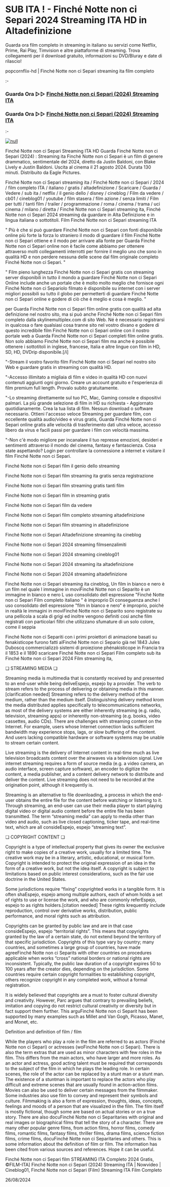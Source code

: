 # SUB ITA ! - Finché Notte non ci Separi 2024 Streaming ITA HD in Altadefinizione



Guarda ora film completo in streaming in italiano su servizi come Netflix, Prime, Rai Play, Timvision e altre piattaforme di streaming. Trova collegamenti per il download gratuito, informazioni su DVD/Bluray e date di rilascio!

popcornflix-hd | Finché Notte non ci Separi streaming ita film completo

:-

### Guarda Ora ▷▷ [Finché Notte non ci Separi (2024) Streaming ITA](https://t.co/fMsvL0YB8i)

### Guarda Ora ▷▷ [Finché Notte non ci Separi (2024) Streaming ITA](https://t.co/fMsvL0YB8i)

:-


[![null](https://static.wixstatic.com/media/855a25_043b5abeb4ae4d35ac003198e7fe56ed~mv2.gif)](https://t.co/fMsvL0YB8i)

Finché Notte non ci Separi Streaming ITA HD
Guarda Finché Notte non ci Separi (2024) : Streaming ita Finché Notte non ci Separi è un film di genere drammatico, sentimentale del 2024, diretto da Justin Baldoni, con Blake Lively e Justin Baldoni. Uscita al cinema il 21 agosto 2024. Durata 130 minuti. Distribuito da Eagle Pictures.

Finché Notte non ci Separi streaming ita / Finché Notte non ci Separi / 2024 / film completo ITA / italiano / gratis / altadefinizione / Scaricare / Guarda / Vedere / sub ita / netflix / il genio dello / disney / cineblog / Film da vedere / cb01 / cineblog01 / youtube / film stasera / film azione / senza limiti / Film per tutti / tanti film / trailer / programmazione / roma / cinema / trama / uci cinema / milano / diretta / Finché Notte non ci Separi streaming ita, Finché Notte non ci Separi 2024 streaming da guardare in Alta Definizione e in lingua italiana o sottotitoli. Film Finché Notte non ci Separi streaming ITA

" Più è che si può guardare Finché Notte non ci Separi con fonti disponibile online più forte la forza lo straniero il modo di guardare il film Finché Notte non ci Separi ottiene e il modo per arrivare alla fonte per Guarda Finché Notte non ci Separi online non è facile come abbiamo per ottenere attraverso molti collegamenti interrotti per fornire il meglio uno che sono in qualità HD e non perdere nessuna delle scene dal film originale completo Finché Notte non ci Separi. "

" Film pieno lunghezza Finché Notte non ci Separi gratis con streaming server disponibili in tutto il mondo a guardare Finché Notte non ci Separi Online include anche un portale che è molto molto meglio che fornisce ogni Finché Notte non ci Separiolo filmato è disponibile su internet con i server migliori possibili su tutto il globo per permetterti di guardare Finché Notte non ci Separi online e godere di ciò che è meglio e cosa è meglio. "

per Guarda Finché Notte non ci Separi film online gratis con qualità ad alta definizione nel nostro sito, ma si può anche Finché Notte non ci Separi film completo dalla skylinemultiplex.com di sito Web. Né è necessario registrarsi in qualcosa o fare qualsiasi cosa tranne sito nel vostro divano e godere di questo incredibile film Finché Notte non ci Separi online con il nostro portale web a Guarda Finché Notte non ci Separi completi film online gratis. Non solo abbiamo Finché Notte non ci Separi film ma anche è possibile ottenere i sottotitoli in inglese, francese, Italia e altre lingue con film in HD, SD, HD, DVDrip disponibile.[/i]

"-Stream il vostro favorito film Finché Notte non ci Separi nel nostro sito Web e guardare gratis in streaming con qualità HD.

"-Accesso illimitato a migliaia di film e video in qualità HD con nuovi contenuti aggiunti ogni giorno. Creare un account gratuito e l'esperienza di film premium full length. Provalo subito gratuitamente.

"-Lo streaming direttamente sul tuo PC, Mac, Gaming console e dispositivi palmari. La più grande selezione di film in HD su richiesta - Aggiornato quotidianamente. Crea la tua lista di film. Nessun download o software necessario. Ottieni l'accesso veloce Streaming per guardare film, con eccellente qualità audio/video e virus gratis, Guarda Finché Notte non ci Separi online gratis alle velocità di trasferimento dati ultra veloce, accesso libero da virus e facili passi per guardare i film con velocità massima.

"-Non c'è modo migliore per incanalare il tuo represse emozioni, desideri e sentimenti attraverso il mondo del cinema, fantasy e fantascienza. Cosa state aspettando? Login per controllare la connessione a internet e visitare il film Finché Notte non ci Separi.

Finché Notte non ci Separi film il genio dello streaming

Finché Notte non ci Separi film streaming ita gratis senza registrazione

Finché Notte non ci Separi film streaming gratis tanti film

Finché Notte non ci Separi film in streaming gratis

Finché Notte non ci Separi film da vedere

Finché Notte non ci Separi film completo streaming altadefinizione

Finché Notte non ci Separi film streaming in altadefinizione

Finché Notte non ci Separi Altadefinizione streaming ita cineblog

Finché Notte non ci Separi 2024 streaming filmsenzalimiti

Finché Notte non ci Separi 2024 streaming cineblog01

Finché Notte non ci Separi 2024 streaming ita altadefinizione

Finché Notte non ci Separi 2024 streaming altadefinizione

Finché Notte non ci Separi streaming ita cineblog, Un film in bianco e nero è un film nel quale l immagine in moviFinché Notte non ci Separito è un immagine in bianco e nero L uso consolidato dell espressione "Finché Notte non ci Separi Film completo italiano " è improprio Di conseguenza anche l uso consolidato dell espressione "film in bianco e nero" è improprio, poiché in realtà le immagini in moviFinché Notte non ci Separito sono registrate su una pellicola a scala di grigi ed inoltre vengono definiti così anche film registrati con particolari filtri che utilizzano sfumature di un solo colore, come il seppia

Finché Notte non ci Separiti con i primi proiettori di animazione basati su fenakisticope furono fatti alFinché Notte non ci Separio già nel 1843 Jules Duboscq commercializzò sistemi di proiezione phénakisticope in Francia tra il 1853 e il 1890 scaricare Finché Notte non ci Separi Film completo sub ita Finché Notte non ci Separi 2024 Film streaming ita,

❏ STREAMING MEDIA ❏

Streaming media is multimedia that is constantly received by and presented to an end-user while being deliveEspejo, espejo by a provider. The verb to stream refers to the process of delivering or obtaining media in this manner.[clarification needed] Streaming refers to the delivery method of the medium, rather than the medium itself. Distinguishing delivery method krom the media distributed applies specifically to telecommunications networks, as most of the delivery systems are either inherently streaming (e.g. radio, television, streaming apps) or inherently non-streaming (e.g. books, video cassettes, audio CDs). There are challenges with streaming content on the Internet. For example, users whose Internet connection lacks sufficient bandwidth may experience stops, lags, or slow buffering of the content. And users lacking compatible hardware or software systems may be unable to stream certain content.

Live streaming is the delivery of Internet content in real-time much as live television broadcasts content over the airwaves via a television signal. Live internet streaming requires a form of source media (e.g. a video camera, an audio interface, screen capture software), an encoder to digitize the content, a media publisher, and a content delivery network to distribute and deliver the content. Live streaming does not need to be recorded at the origination point, although it krequently is.

Streaming is an alternative to file downloading, a process in which the end-user obtains the entire file for the content before watching or listening to it. Through streaming, an end-user can use their media player to start playing digital video or digital audio content before the entire file has been transmitted. The term “streaming media” can apply to media other than video and audio, such as live closed captioning, ticker tape, and real-time text, which are all consideEspejo, espejo “streaming text”.

❏ COPYRIGHT CONTENT ❏

Copyright is a type of intellectual property that gives its owner the exclusive right to make copies of a creative work, usually for a limited time. The creative work may be in a literary, artistic, educational, or musical form. Copyright is intended to protect the original expression of an idea in the form of a creative work, but not the idea itself. A copyright is subject to limitations based on public interest considerations, such as the fair use doctrine in the United States.

Some jurisdictions require “fixing” copyrighted works in a tangible form. It is often shaEspejo, espejo among multiple authors, each of whom holds a set of rights to use or license the work, and who are commonly referEspejo, espejo to as rights holders.[citation needed] These rights krequently include reproduction, control over derivative works, distribution, public performance, and moral rights such as attribution.

Copyrights can be granted by public law and are in that case consideEspejo, espejo “territorial rights”. This means that copyrights granted by the law of a certain state, do not extend beyond the territory of that specific jurisdiction. Copyrights of this type vary by country; many countries, and sometimes a large group of countries, have made agreeFinché Notte non ci Separits with other countries on procedures applicable when works “cross” national borders or national rights are inconsistent. Typically, the public law duration of a copyright expires 50 to 100 years after the creator dies, depending on the jurisdiction. Some countries require certain copyright formalities to establishing copyright, others recognize copyright in any completed work, without a formal registration.

It is widely believed that copyrights are a must to foster cultural diversity and creativity. However, Parc argues that contrary to prevailing beliefs, imitation and copying do not restrict cultural creativity or diversity but in fact support them further. This arguFinché Notte non ci Separit has been supported by many examples such as Millet and Van Gogh, Picasso, Manet, and Monet, etc.

Definition and definition of film / film

While the players who play a role in the film are referred to as actors (Finché Notte non ci Separi) or actresses (woFinché Notte non ci Separi). There is also the term extras that are used as minor characters with few roles in the film. This differs from the main actors, who have larger and more roles. As an actor and actress, good acting talent must be required that corresponds to the subject of the film in which he plays the leading role. In certain scenes, the role of the actor can be replaced by a stunt man or a stunt man. The existence of a stuntman is important to replace the actors who play difficult and extreme scenes that are usually found in action-action films. Movies can also be used to deliver certain messages from the filmmaker. Some industries also use film to convey and represent their symbols and culture. Filmmaking is also a form of expression, thoughts, ideas, concepts, feelings and moods of a person that are visualized in the film. The film itself is mostly fictional, though some are based on actual stories or on a true story. There are also docuFinché Notte non ci Separitaries with original and real images or biographical films that tell the story of a character. There are many other popular genre films, from action films, horror films, comedy films, romantic films, fantasy films, thriller films, drama films, science fiction films, crime films, docuFinché Notte non ci Separitaries and others. This is some information about the definition of film or film. The information has been cited from various sources and references. Hope it can be useful.

Finché Notte non ci Separi film STREAMING ITA Completo 2024 Gratis, ©FILM-ITA] Finché Notte non ci Separi (2024) Streaming ITA | Nowvideo | Cineblog01, Finché Notte non ci Separi (Film) Streaming ITA Film Completo

26/08/2024
